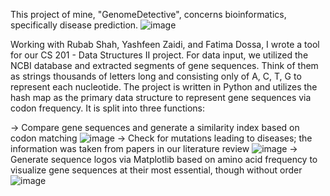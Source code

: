 This project of mine, "GenomeDetective", concerns bioinformatics, specifically disease prediction.
![image](https://github.com/user-attachments/assets/3c60f076-968c-4f21-a78c-db58a626015b)

Working with Rubab Shah, Yashfeen Zaidi, and Fatima Dossa, I wrote a tool for our CS 201 - Data Structures II project. For data input, we utilized the NCBI database and extracted segments of gene sequences. Think of them as strings thousands of letters long and consisting only of A, C, T, G to represent each nucleotide. The project is written in Python and utilizes the hash map as the primary data structure to represent gene sequences via codon frequency. It is split into three functions: 

-> Compare gene sequences and generate a similarity index based on codon matching
![image](https://github.com/user-attachments/assets/a8e88ba0-3064-41fd-8fc5-c2e139b288bf)
-> Check for mutations leading to diseases; the information was taken from papers in our literature review
![image](https://github.com/user-attachments/assets/6fba9c8d-c444-4f9f-80f9-a5d267f7f8d7)
-> Generate sequence logos via Matplotlib based on amino acid frequency to visualize gene sequences at their most essential, though without order
![image](https://github.com/user-attachments/assets/6fb2bae5-3c4e-445e-859c-31930cbd47fa)
